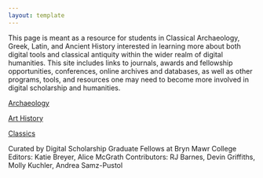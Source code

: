 ```yaml
---
layout: template
---
```


This page is meant as a resource for students in Classical Archaeology, Greek, Latin, and Ancient History interested in learning more about both digital tools and classical antiquity within the wider realm of digital humanities. This site includes links to journals, awards and fellowship opportunities, conferences, online archives and databases, as well as other programs, tools, and resources one may need to become more involved in digital scholarship and humanities. 

[Archaeology](archaeology.md)

[Art History](art-history.md)

[Classics](classics.md)

Curated by Digital Scholarship Graduate Fellows at Bryn Mawr College
Editors: Katie Breyer, Alice McGrath
Contributors: RJ Barnes, Devin Griffiths, Molly Kuchler, Andrea Samz-Pustol